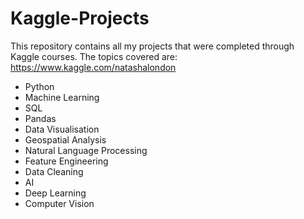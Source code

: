 # Kaggle-Projects
This repository contains all my projects that were completed through Kaggle courses. The topics covered are: 
https://www.kaggle.com/natashalondon

* Python
* Machine Learning
* SQL 
* Pandas
* Data Visualisation 
* Geospatial Analysis
* Natural Language Processing 
* Feature Engineering
* Data Cleaning
* AI
* Deep Learning
* Computer Vision

